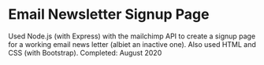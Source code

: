 # Email Newsletter Signup Page
Used Node.js (with Express) with the mailchimp API to create a signup page for a working email news letter (albiet an inactive one). 
Also used HTML and CSS (with Bootstrap).
Completed: August 2020
